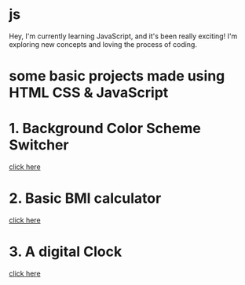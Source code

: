# js
Hey, I'm currently learning JavaScript, and it's been really exciting! I'm exploring new concepts and loving the process of coding.

# some basic projects made using HTML CSS & JavaScript



# 1. Background Color Scheme Switcher
[click here](https://vivek4nag.github.io/js/07_basic_projects/01_colorChanger/)

# 2. Basic BMI calculator
[click here](https://vivek4nag.github.io/js/07_basic_projects/02_BMICalculator/)

# 3. A digital Clock
[click here](https://vivek4nag.github.io/js/07_basic_projects/03_DigitalClock/)
